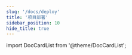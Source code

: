 ```yaml
---
slug: '/docs/deploy'
title: '项目部署'
sidebar_position: 10
hide_title: true
---
```


import DocCardList from '@theme/DocCardList';

<DocCardList />
